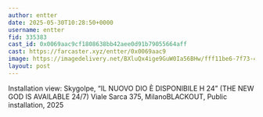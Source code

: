 ```yaml
---
author: entter
date: 2025-05-30T10:28:50+0000
username: entter
fid: 335383
cast_id: 0x0069aac9cf1808638bb42aee0d91b79055664aff
cast: https://farcaster.xyz/entter/0x0069aac9
image: https://imagedelivery.net/BXluQx4ige9GuW0Ia56BHw/fff11be6-7f73-4ca0-f8fe-e12b533e6300/original
layout: post
---
```

Installation view: Skygolpe, “IL NUOVO DIO È DISPONIBILE H 24” (THE NEW GOD IS AVAILABLE 24/7) Viale Sarca 375, MilanoBLACKOUT, Public installation, 2025  

<img src='https://imagedelivery.net/BXluQx4ige9GuW0Ia56BHw/fff11be6-7f73-4ca0-f8fe-e12b533e6300/original' alt='' referrerpolicy='no-referrer'/>